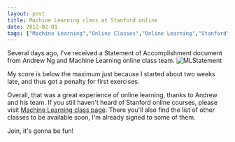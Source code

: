 ```yaml
---
layout: post
title: Machine Learning class at Stanford online
date: 2012-02-01
tags: ["Machine Learning","Online Classes","Online Learning","Stanford","Statement of Accomplishment"]
---
```


Several days ago, I've received a Statement of Accomplishment document from Andrew Ng and Machine Learning online class team.
![](/mlstatement.png "MLStatement")

My score is below the maximum just because I started about two weeks late, and thus got a penalty for first exercises.

Overall, that was a great experience of online learning, thanks to Andrew and his team. If you still haven't heard of Stanford online courses, please visit [Machine Learning class page](http://http://www.ml-class.org "Machine Learning class"). There you'll also find the list of other classes to be available soon, I'm already signed to some of them.

Join, it's gonna be fun!